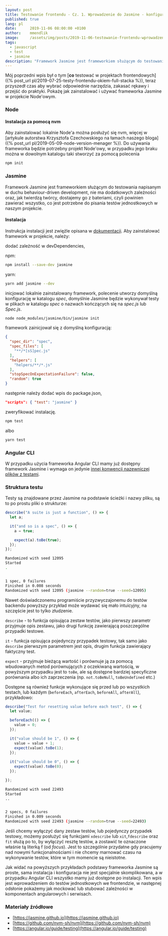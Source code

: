 ```yaml
---
layout: post
title: Testowanie frontendu - Cz. 1. Wprowadzenie do Jasmine - konfiguracja i przykładowe testy
published: true
lang: pl
date:      2019-11-06 08:00:00 +0100
author:    mmendlik
image:     /assets/img/posts/2019-11-06-testowanie-frontendu-wprowadzenie-do-jasmine/frontend-testing.jpeg
tags:
  - javascript
  - test
  - jasmine
description: "Framework Jasmine jest frameworkiem służącym do testowania napisanym w duchu behaviour-driven development, nie ma dodatkowych zależności oraz, jak twierdzą twórcy, dostajemy go z bateriami, czyli powinien zawierać wszystko, co jest potrzebne do pisania testów jednostkowych w naszym projekcie."
---
```


Mój poprzedni wpis był o tym [**co** testować w projektach frontendowych]({% post_url pl/2019-07-25-testy-frontendu-okiem-full-stacka %}), teraz przyszedł czas aby wybrać odpowiednie narzędzia, zakasać rękawy i przejść do praktyki. Pokażę jak zainstalować i używać frameworka Jasmine w projekcie Node'owym.

### Node
#### Instalacja za pomocą nvm
Aby zainstalować lokalnie Node'a można posłużyć się nvm, więcej w [artykule autorstwa Krzysztofa Czechowskiego na łamach naszego bloga]({% post_url pl/2019-05-09-node-version-menager %}).
Do używania frameworka będzie potrzebny projekt Node'owy, w przypadku jego braku można w dowolnym katalogu taki stworzyć za pomocą polecenia
```bash
npm init
```

### Jasmine
Framework
Jasmine jest frameworkiem służącym do testowania napisanym w duchu behaviour-driven development, nie ma dodatkowych zależności oraz, jak twierdzą twórcy, dostajemy go z bateriami, czyli powinien zawierać wszystko, co jest potrzebne do pisania testów jednostkowych w naszym projekcie.

#### Instalacja
Instrukcja instalacji jest zwięźle opisana w [dokumentacji](https://jasmine.github.io/setup/nodejs.html). Aby zainstalować framework w projekcie, należy:

dodać zależność w devDependencies,

npm:
```bash
npm install --save-dev jasmine
````

yarn:
```bash
yarn add jasmine --dev
```

inicjować lokalnie zainstalowany framework, polecenie utworzy domyślną konfigurację w katalogu *spec*, domyślnie Jasmine będzie wykonywał testy w plikach w katalogu *spec* o nazwach kończących się na *spec.js* lub *Spec.js*.


```bash
node node_modules/jasmine/bin/jasmine init
```

framework zainicjował się z domyślną konfiguracją:
```json
{
  "spec_dir": "spec",
  "spec_files": [
    "**/*[sS]pec.js"
  ],
  "helpers": [
    "helpers/**/*.js"
  ],
  "stopSpecOnExpectationFailure": false,
  "random": true
}

```

następnie należy dodać wpis do package.json,
```json
"scripts": { "test": "jasmine" }
```

zweryfikować instalację.
```bash
npm test
```
albo
```bash
yarn test
```

### Angular CLI
W przypadku użycia frameworka Angular CLI mamy już dostępny framework Jasmine i wymaga on jedynie [innej konwencji nazewniczej plików z testami](https://angular.io/guide/testing#test-file-name-and-location).

### Struktura testu

Testy są znajdowane przez Jasmine na podstawie ścieżki i nazwy pliku, są to po prostu pliki o strukturze: 

```javascript
describe("A suite is just a function", () => {
  let a;

  it("and so is a spec", () => {
    a = true;

    expect(a).toBe(true);
  });
});
```

```bash
Randomized with seed 12095
Started
.


1 spec, 0 failures
Finished in 0.008 seconds
Randomized with seed 12095 (jasmine --random=true --seed=12095)

```

Nawet doświadczonemu programiście przyzwyczajonemu do testów backendu powyższy przykład może wydawać się mało intuicyjny, na szczęście jest to tylko złudzenie.

`describe` - to funkcja opisująca zestaw testów, jako pierwszy parametr przyjmuje opis zestawu, jako drugi funkcję zawierającą poszczególne przypadki testowe.

`it` - funkcja opisująca pojedynczy przypadek testowy, tak samo jako `describe` pierwszym parametrem jest opis, drugim funkcja zawierający faktyczny test.

`expect` - przyjmuje bieżącą wartość i porównuje ją za pomocą wbudowanych metod porównujących z oczekiwaną wartością, w powyższym przypadku jest to `toBe`, ale są dostępne bardziej specyficzne porównania albo ich zaprzeczenia (np. `not.toBeNull`, `toBeUndefined` etc.)

Dostępne są również funkcje wykonujące się przed lub po wszystkich testach, lub każdym (`beforeEach`, `afterEach`, `beforeAll`, `afterAll`), przykładowo:

```javascript
describe("Test for resetting value before each test", () => {
  let value;

  beforeEach(() => {
    value = 0;
  });

  it("value should be 1", () => {
    value = value + 1;
    expect(value).toBe(1);
  });
  
  it("value should be 0", () => {
    expect(value).toBe(0);
  });

});
```

```bash
Randomized with seed 22493
Started
..


2 specs, 0 failures
Finished in 0.009 seconds
Randomized with seed 22493 (jasmine --random=true --seed=22493)
```

Jeśli chcemy wyłączyć dany zestaw testów, lub pojedynczy przypadek testowy, możemy posłużyć się funkcjami `xdescribe` lub `xit`,`fdescribe` oraz `fit` służą po to, by wyłączyć resztę testów, a zostawić te oznaczone właśnie tą literką f (od *focus*). Jest to szczególnie przydatne gdy pracujemy nad nowymi funkcjonalnościami i nie chcemy marnować czasu na wykonywanie testów, które w tym momencie są nieistotne.

Jak widać na powyższych przykładach podstawy frameworka Jasmine są proste, sama instalacja i konfiguracja nie jest specjalnie skomplikowana, a w przypadku Angular CLI wszystko mamy już dostępne po instalacji. Ten wpis jest wprowadzeniem do testów jednostkowych we frontendzie, w następnej odsłonie pokażemy jak mockować lub stubować zależności w komponentach angularowych i serwisach.

### Materiały źródłowe 
* [https://jasmine.github.io](https://jasmine.github.io)
* [https://github.com/nvm-sh/nvm](https://github.com/nvm-sh/nvm)
* [https://angular.io/guide/testing](https://angular.io/guide/testing)

